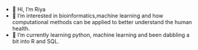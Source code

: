 - 👋 Hi, I’m Riya
- 👀 I’m interested in bioinformatics,machine learning and how computational methods can be applied to better understand the human health.
- 🌱 I’m currently learning python, machine learning and been dabbling a bit into R and SQL.


<!---
Riyaaa1/Riyaaa1 is a ✨ special ✨ repository because its `README.md` (this file) appears on your GitHub profile.
You can click the Preview link to take a look at your changes.
--->
